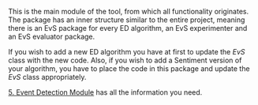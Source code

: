 This is the main module of the tool, from which all functionality originates. The package has an inner structure similar to the entire project, meaning there is an EvS package for every ED algorithm, an EvS experimenter and an EvS evaluator package.

If you wish to add a new ED algorithm you have at first to update the _EvS_ class with the new code. Also, if you wish to add a Sentiment version of your algorithm, you have to place the code in this package and update the _EvS_ class appropriately.

[5. Event Detection Module](https://github.com/Lefteris008/EvS/wiki/5.-Event-Detection-Module) has all the information you need.